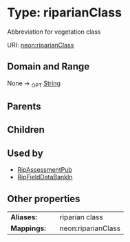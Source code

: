 
# Type: riparianClass


Abbreviation for vegetation class

URI: [neon:riparianClass](https://data.neonscience.org/riparianClass)


## Domain and Range

None ->  <sub>OPT</sub> [String](types/String.md)

## Parents


## Children


## Used by

 * [RipAssessmentPub](RipAssessmentPub.md)
 * [RipFieldDataBankIn](RipFieldDataBankIn.md)

## Other properties

|  |  |  |
| --- | --- | --- |
| **Aliases:** | | riparian class |
| **Mappings:** | | neon:riparianClass |

